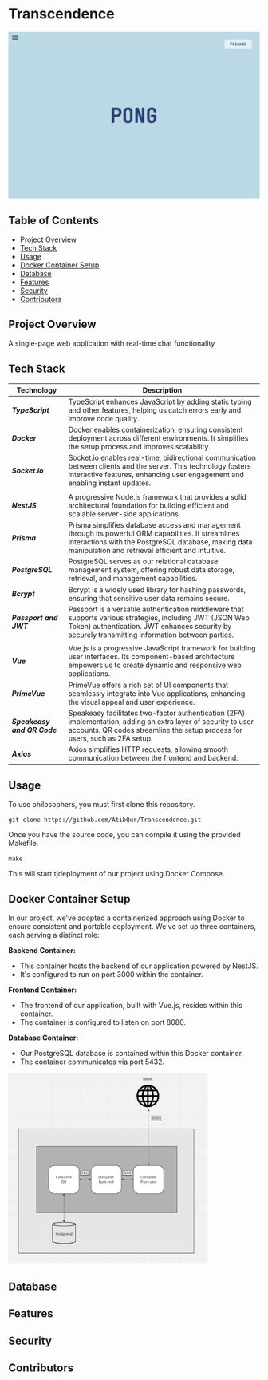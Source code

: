 # Transcendence

<img src="https://github.com/AtibQur/Transcendence/blob/fixReadMe/Homepage.png" alt="Your image title" width="900"/>

## Table of Contents
* [Project Overview](#project-overview)
* [Tech Stack](#tech-stack)
* [Usage](#usage)
* [Docker Container Setup](#docker-container-setup)
* [Database](#database)
* [Features](#features)
* [Security](#security)
* [Contributors](#contributors)

## Project Overview

A single-page web application with real-time chat functionality

## Tech Stack

| Technology               | Description                                                                                                                                                                     |
|-------------------------|---------------------------------------------------------------------------------------------------------------------------------------------------------------------------------|
| **_TypeScript_**         | TypeScript enhances JavaScript by adding static typing and other features, helping us catch errors early and improve code quality.                                           |
| **_Docker_**             | Docker enables containerization, ensuring consistent deployment across different environments. It simplifies the setup process and improves scalability.                     |
| **_Socket.io_**          | Socket.io enables real-time, bidirectional communication between clients and the server. This technology fosters interactive features, enhancing user engagement and enabling instant updates. |
|                         |                                                                                                                                                                                 |
| **_NestJS_**             | A progressive Node.js framework that provides a solid architectural foundation for building efficient and scalable server-side applications.                                 |
| **_Prisma_**             | Prisma simplifies database access and management through its powerful ORM capabilities. It streamlines interactions with the PostgreSQL database, making data manipulation and retrieval efficient and intuitive. |
| **_PostgreSQL_**         | PostgreSQL serves as our relational database management system, offering robust data storage, retrieval, and management capabilities.                                      |
| **_Bcrypt_**             | Bcrypt is a widely used library for hashing passwords, ensuring that sensitive user data remains secure.                                                                     |
| **_Passport and JWT_**   | Passport is a versatile authentication middleware that supports various strategies, including JWT (JSON Web Token) authentication. JWT enhances security by securely transmitting information between parties.      |
|                         |                                                                                                                                                                                 |
| **_Vue_**                | Vue.js is a progressive JavaScript framework for building user interfaces. Its component-based architecture empowers us to create dynamic and responsive web applications. |
| **_PrimeVue_**           | PrimeVue offers a rich set of UI components that seamlessly integrate into Vue applications, enhancing the visual appeal and user experience.                               |
| **_Speakeasy and QR Code_** | Speakeasy facilitates two-factor authentication (2FA) implementation, adding an extra layer of security to user accounts. QR codes streamline the setup process for users, such as 2FA setup.                                        |
| **_Axios_**              | Axios simplifies HTTP requests, allowing smooth communication between the frontend and backend.                                                                           |


## Usage

To use philosophers, you must first clone this repository.

```console
git clone https://github.com/AtibQur/Transcendence.git
```

Once you have the source code, you can compile it using the provided Makefile.

```console
make
```

This will start tjdeployment of our project using Docker Compose. 

## Docker Container Setup

In our project, we've adopted a containerized approach using Docker to ensure consistent and portable deployment. We've set up three containers, each serving a distinct role:

**Backend Container:**

- This container hosts the backend of our application powered by NestJS.
- It's configured to run on port 3000 within the container.
  
**Frontend Container:**

- The frontend of our application, built with Vue.js, resides within this container.
- The container is configured to listen on port 8080.

**Database Container:**

- Our PostgreSQL database is contained within this Docker container.
- The container communicates via port 5432.

<img src="https://github.com/AtibQur/Transcendence/blob/main/Container.png" alt="Your image title" width="400"/>

## Database

## Features

## Security

## Contributors
